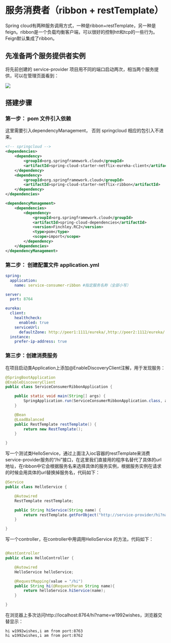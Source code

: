 # 服务消费者（ribbon + restTemplate）

Spring cloud有两种服务调用方式，一种是ribbon+restTemplate，另一种是feign。ribbon是一个负载均衡客户端，可以很好的控制htt和tcp的一些行为。Feign默认集成了ribbon。

## 先准备两个服务提供者实例

将先前创建的 service-provider 项目用不同的端口启动两次，相当两个服务提供，可以在管理页面看到：

![](http://p9hx3bbrj.bkt.clouddn.com/springcloud_12.png)

## 搭建步骤

### 第一步： pom 文件引入依赖

这里需要引入dependencyManagement， 否则 springcloud 相应的包引入不进来。

```xml
<!-- springcloud -->
<dependencies>
    <dependency>
        <groupId>org.springframework.cloud</groupId>
        <artifactId>spring-cloud-starter-netflix-eureka-client</artifactId>
    </dependency>
    <dependency>
        <groupId>org.springframework.cloud</groupId>
        <artifactId>spring-cloud-starter-netflix-ribbon</artifactId>
    </dependency>
</dependencies>

<dependencyManagement>
    <dependencies>
        <dependency>
            <groupId>org.springframework.cloud</groupId>
            <artifactId>spring-cloud-dependencies</artifactId>
            <version>Finchley.RC2</version>
            <type>pom</type>
            <scope>import</scope>
        </dependency>
    </dependencies>
</dependencyManagement>
```

### 第二步： 创建配置文件 application.yml

```yaml
spring:
  application:
    name: service-consumer-ribbon #指定服务名称（全部小写）

server:
  port: 8764

eureka:
  client:
    healthcheck:
      enabled: true
    serviceUrl:
      defaultZone: http://peer1:1111/eureka/,http://peer2:1112/eureka/
  instance:
    prefer-ip-address: true
```

### 第三步：创建消费服务

在项目启动类Application上添加@EnableDiscoveryClient注解，用于发现服务：

```java
@SpringBootApplication
@EnableDiscoveryClient
public class ServiceConsumerRibbonApplication {

    public static void main(String[] args) {
        SpringApplication.run(ServiceConsumerRibbonApplication.class, args);
    }

    @Bean
    @LoadBalanced
    public RestTemplate restTemplate() {
        return new RestTemplate();
    }

}
```

写一个测试类HelloService，通过上面注入ioc容器的restTemplate来消费service-provider服务的“/hi”接口，在这里我们直接用的程序名替代了具体的url地址，在ribbon中它会根据服务名来选择具体的服务实例，根据服务实例在请求的时候会用具体的url替换掉服务名，代码如下：

```java
@Service
public class HelloService {

    @Autowired
    RestTemplate restTemplate;

    public String hiService(String name) {
        return restTemplate.getForObject("http://service-provider/hi?name="+name,String.class);
    }

}
```

写一个controller，在controller中用调用HelloService 的方法，代码如下：

```java

@RestController
public class HelloController {

    @Autowired
    HelloService helloService;

    @RequestMapping(value = "/hi")
    public String hi(@RequestParam String name){
        return helloService.hiService(name);
    }

}
```

在浏览器上多次访问http://localhost:8764/hi?name=w1992wishes，浏览器交替显示：

    hi w1992wishes,i am from port:8763
    hi w1992wishes,i am from port:8762